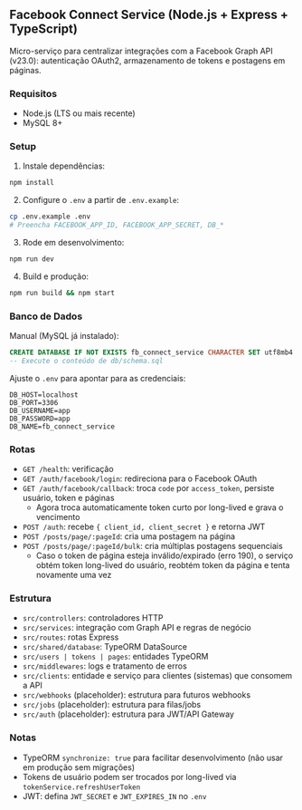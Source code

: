 ## Facebook Connect Service (Node.js + Express + TypeScript)

Micro-serviço para centralizar integrações com a Facebook Graph API (v23.0): autenticação OAuth2, armazenamento de tokens e postagens em páginas.

### Requisitos
- Node.js (LTS ou mais recente)
- MySQL 8+

### Setup
1. Instale dependências:
```bash
npm install
```
2. Configure o `.env` a partir de `.env.example`:
```bash
cp .env.example .env
# Preencha FACEBOOK_APP_ID, FACEBOOK_APP_SECRET, DB_*
```
3. Rode em desenvolvimento:
```bash
npm run dev
```
4. Build e produção:
```bash
npm run build && npm start
```

### Banco de Dados
Manual (MySQL já instalado):
```sql
CREATE DATABASE IF NOT EXISTS fb_connect_service CHARACTER SET utf8mb4 COLLATE utf8mb4_unicode_ci;
-- Execute o conteúdo de db/schema.sql
```

Ajuste o `.env` para apontar para as credenciais:
```
DB_HOST=localhost
DB_PORT=3306
DB_USERNAME=app
DB_PASSWORD=app
DB_NAME=fb_connect_service
```

### Rotas
- `GET /health`: verificação
- `GET /auth/facebook/login`: redireciona para o Facebook OAuth
- `GET /auth/facebook/callback`: troca `code` por `access_token`, persiste usuário, token e páginas
  - Agora troca automaticamente token curto por long-lived e grava o vencimento
- `POST /auth`: recebe `{ client_id, client_secret }` e retorna JWT
- `POST /posts/page/:pageId`: cria uma postagem na página
- `POST /posts/page/:pageId/bulk`: cria múltiplas postagens sequenciais
  - Caso o token de página esteja inválido/expirado (erro 190), o serviço obtém token long-lived do usuário, reobtém token da página e tenta novamente uma vez

### Estrutura
- `src/controllers`: controladores HTTP
- `src/services`: integração com Graph API e regras de negócio
- `src/routes`: rotas Express
- `src/shared/database`: TypeORM DataSource
- `src/users | tokens | pages`: entidades TypeORM
- `src/middlewares`: logs e tratamento de erros
- `src/clients`: entidade e serviço para clientes (sistemas) que consomem a API
- `src/webhooks` (placeholder): estrutura para futuros webhooks
- `src/jobs` (placeholder): estrutura para filas/jobs
- `src/auth` (placeholder): estrutura para JWT/API Gateway

### Notas
- TypeORM `synchronize: true` para facilitar desenvolvimento (não usar em produção sem migrações)
- Tokens de usuário podem ser trocados por long-lived via `tokenService.refreshUserToken`
- JWT: defina `JWT_SECRET` e `JWT_EXPIRES_IN` no `.env`

